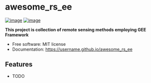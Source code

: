 # awesome_rs_ee


[![image](https://img.shields.io/pypi/v/awesome_rs_ee.svg)](https://pypi.python.org/pypi/awesome_rs_ee)
[![image](https://img.shields.io/conda/vn/conda-forge/awesome_rs_ee.svg)](https://anaconda.org/conda-forge/awesome_rs_ee)


**This project is collection of remote sensing  methods employing GEE Framework**


-   Free software: MIT license
-   Documentation: https://username.github.io/awesome_rs_ee
    

## Features

-   TODO
